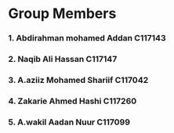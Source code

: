 # Group Members
### 1. Abdirahman mohamed Addan   C117143
### 2. Naqib Ali Hassan   C117147
### 3. A.aziiz Mohamed Shariif   C117042
### 4. Zakarie Ahmed Hashi   C117260
### 5. A.wakil Aadan Nuur   C117099
